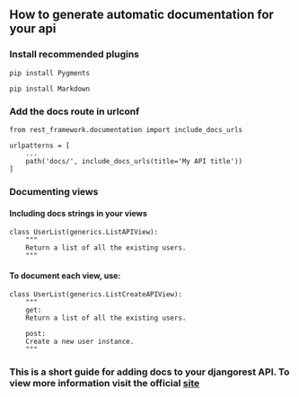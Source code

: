 ## How to generate automatic documentation for your api

### Install recommended plugins

```
pip install Pygments

```

```
pip install Markdown
```

### Add the docs route in urlconf

```
from rest_framework.documentation import include_docs_urls

urlpatterns = [
    ...
    path('docs/', include_docs_urls(title='My API title'))
]
```

### Documenting views
#### Including docs strings in your views 
```
class UserList(generics.ListAPIView):
    """
    Return a list of all the existing users.
    """
```
#### To document each view, use:
```
class UserList(generics.ListCreateAPIView):
    """
    get:
    Return a list of all the existing users.

    post:
    Create a new user instance.
    """
```

### This is a short guide for adding docs to your djangorest API. To view more information visit the official [site](https://www.django-rest-framework.org/coreapi/from-documenting-your-api/)